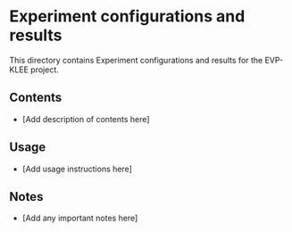 # Experiment configurations and results

This directory contains Experiment configurations and results for the EVP-KLEE project.

## Contents

- [Add description of contents here]

## Usage

- [Add usage instructions here]

## Notes

- [Add any important notes here]
